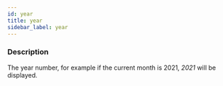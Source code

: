 ```yaml
---
id: year
title: year
sidebar_label: year
---
```


### Description

The year number, for example if the current month is 2021, _2021_ will be displayed.
